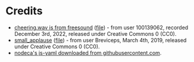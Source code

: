 # Credits

* [cheering.wav is from freesound](https://freesound.org/people/100139062/sounds/662505/) ([file](https://cdn.freesound.org/previews/662/662505_14261416-lq.mp3)) - from user 100139062, recorded December 3rd, 2022, released under Creative Commons 0 (CC0).
* [small_applause](https://freesound.org/people/Breviceps/sounds/462362/) ([file](https://cdn.freesound.org/previews/462/462362_9159316-lq.mp3)) - from user Breviceps, March 4th, 2019, released under Creative Commons 0 (CC0).
* [nodeca's js-yaml downloaded from githubusercontent.com](https://raw.githubusercontent.com/nodeca/js-yaml/master/dist/js-yaml.min.js).
